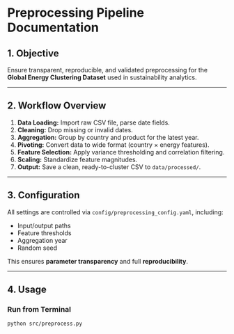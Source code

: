# Preprocessing Pipeline Documentation

## 1. Objective
Ensure transparent, reproducible, and validated preprocessing for the **Global Energy Clustering Dataset** used in sustainability analytics.

---

## 2. Workflow Overview
1. **Data Loading:** Import raw CSV file, parse date fields.
2. **Cleaning:** Drop missing or invalid dates.
3. **Aggregation:** Group by country and product for the latest year.
4. **Pivoting:** Convert data to wide format (country × energy features).
5. **Feature Selection:** Apply variance thresholding and correlation filtering.
6. **Scaling:** Standardize feature magnitudes.
7. **Output:** Save a clean, ready-to-cluster CSV to `data/processed/`.

---

## 3. Configuration
All settings are controlled via `config/preprocessing_config.yaml`, including:
- Input/output paths
- Feature thresholds
- Aggregation year
- Random seed

This ensures **parameter transparency** and full **reproducibility**.

---

## 4. Usage

### Run from Terminal
```bash
python src/preprocess.py
